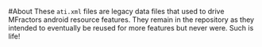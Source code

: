 #About
These `ati.xml` files are legacy data files that used to drive MFractors android resource features. They remain in the repository as they intended to eventually be reused for more features but never were. Such is life!